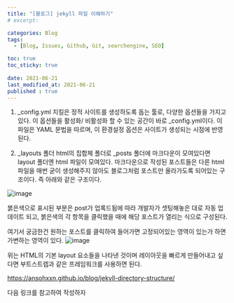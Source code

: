 ```yaml
---
title: "[블로그] jekyll 파일 이해하기"
# excerpt: 

categories: Blog
tags:
  - [Blog, Issues, Github, Git, searchengine, SEO]

toc: true
toc_sticky: true
 
date: 2021-06-21
last_modified_at: 2021-06-21
published : true
---
```


1. _config.yml
지킬은 정적 사이트를 생성하도록 돕는 툴로, 다양한 옵션들을 가지고 있다. 이 옵션들을 활성화/ 비활성화 할 수 있는 공간이 바로 _config.yml이다. 
이 파일은 YAML 문법을 따르며, 이 환경설정 옵션은 사이트가 생성되는 시점에 반영된다.  

2. _layouts 폴더
html의 집합체 폴더로 _posts 폴더에 마크다운이 모여있다면 layout 폴더엔 html 파일이 모여있다. 
마크다운으로 작성된 포스트들은 다른 html 파일을 매번 굳이 생성해주지 않아도 블로그처럼 포스트만 올라가도록 되어있는 구조이다.
즉 아래와 같은 구조이다. 

![image](https://user-images.githubusercontent.com/82863114/124046934-08826680-da4e-11eb-877f-7803fa3fa6ec.png)

붉은색으로 표시된 부분은 post가 업록드됨에 따라 개발자가 셋팅해놓은 대로 자동 업데이트 되고, 붉은색의 각 항목을 클릭했을 때에 해당 포스트가 열리는 식으로 구성된다.

여기서 궁금한건 원하는 포스트를 클릭하여 들어가면 고정되어있는 영역이 있는가 하면 가변하는 영역이 있다. 
![image](https://user-images.githubusercontent.com/82863114/124047601-872bd380-da4f-11eb-86db-cbb77f6632f8.png)

위는 HTML의 기본 layout 요소들을 나타낸 것이며 레이아웃을 빠르게 만들어내고 싶다면 부트스트렙과 같은 프레임워크를 사용하면 된다. 


https://ansohxxn.github.io/blog/jekyll-directory-structure/ 

다음 링크를 참고하여 작성하자